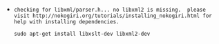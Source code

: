 
- `checking for libxml/parser.h... no
libxml2 is missing.  please visit http://nokogiri.org/tutorials/installing_nokogiri.html for help with installing dependencies.`

	`sudo apt-get install libxslt-dev libxml2-dev`